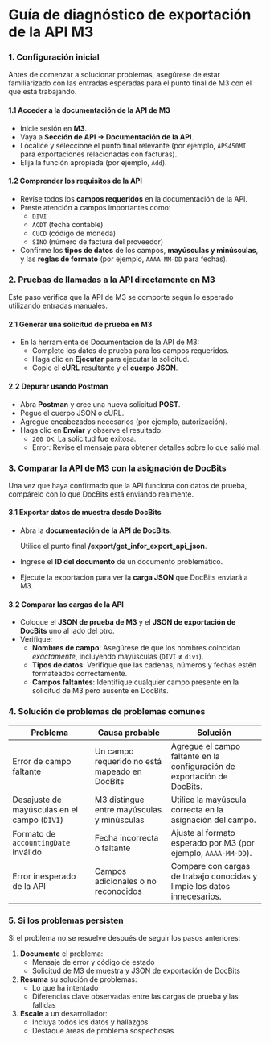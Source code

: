 # Guía de diagnóstico de exportación de la API M3

### 1. Configuración inicial

Antes de comenzar a solucionar problemas, asegúrese de estar familiarizado con las entradas esperadas para el punto final de M3 con el que está trabajando.

#### 1.1 Acceder a la documentación de la API de M3

* Inicie sesión en **M3**.
* Vaya a **Sección de API → Documentación de la API**.
* Localice y seleccione el punto final relevante (por ejemplo, `APS450MI` para exportaciones relacionadas con facturas).
* Elija la función apropiada (por ejemplo, `Add`).

#### 1.2 Comprender los requisitos de la API

* Revise todos los **campos requeridos** en la documentación de la API.
* Preste atención a campos importantes como:
  * `DIVI`
  * `ACDT` (fecha contable)
  * `CUCD` (código de moneda)
  * `SINO` (número de factura del proveedor)
* Confirme los **tipos de datos** de los campos, **mayúsculas y minúsculas**, y las **reglas de formato** (por ejemplo, `AAAA-MM-DD` para fechas).

### 2. Pruebas de llamadas a la API directamente en M3

Este paso verifica que la API de M3 se comporte según lo esperado utilizando entradas manuales.

#### 2.1 Generar una solicitud de prueba en M3

* En la herramienta de Documentación de la API de M3:
  * Complete los datos de prueba para los campos requeridos.
  * Haga clic en **Ejecutar** para ejecutar la solicitud.
  * Copie el **cURL** resultante y el **cuerpo JSON**.

#### 2.2 Depurar usando Postman

* Abra **Postman** y cree una nueva solicitud **POST**.
* Pegue el cuerpo JSON o cURL.
* Agregue encabezados necesarios (por ejemplo, autorización).
* Haga clic en **Enviar** y observe el resultado:
  * `200 OK`: La solicitud fue exitosa.
  * Error: Revise el mensaje para obtener detalles sobre lo que salió mal.

### 3. Comparar la API de M3 con la asignación de DocBits

Una vez que haya confirmado que la API funciona con datos de prueba, compárelo con lo que DocBits está enviando realmente.

#### 3.1 Exportar datos de muestra desde DocBits

*   Abra la **documentación de la API de DocBits**:

    Utilice el punto final **/export/get\_infor\_export\_api\_json**.
* Ingrese el **ID del documento** de un documento problemático.
* Ejecute la exportación para ver la **carga JSON** que DocBits enviará a M3.

#### 3.2 Comparar las cargas de la API

* Coloque el **JSON de prueba de M3** y el **JSON de exportación de DocBits** uno al lado del otro.
* Verifique:
  * **Nombres de campo**: Asegúrese de que los nombres coincidan _exactamente_, incluyendo mayúsculas (`DIVI` ≠ `divi`).
  * **Tipos de datos**: Verifique que las cadenas, números y fechas estén formateados correctamente.
  * **Campos faltantes**: Identifique cualquier campo presente en la solicitud de M3 pero ausente en DocBits.

### 4. Solución de problemas de problemas comunes

| Problema                                     | Causa probable                                | Solución                                                                 |
| -------------------------------------------- | --------------------------------------------- | ------------------------------------------------------------------------ |
| Error de campo faltante                      | Un campo requerido no está mapeado en DocBits | Agregue el campo faltante en la configuración de exportación de DocBits. |
| Desajuste de mayúsculas en el campo (`DIVI`) | M3 distingue entre mayúsculas y minúsculas    | Utilice la mayúscula correcta en la asignación del campo.                |
| Formato de `accountingDate` inválido         | Fecha incorrecta o faltante                   | Ajuste al formato esperado por M3 (por ejemplo, `AAAA-MM-DD`).           |
| Error inesperado de la API                   | Campos adicionales o no reconocidos           | Compare con cargas de trabajo conocidas y limpie los datos innecesarios. |

### 5. Si los problemas persisten

Si el problema no se resuelve después de seguir los pasos anteriores:

1. **Documente** el problema:
   * Mensaje de error y código de estado
   * Solicitud de M3 de muestra y JSON de exportación de DocBits
2. **Resuma** su solución de problemas:
   * Lo que ha intentado
   * Diferencias clave observadas entre las cargas de prueba y las fallidas
3. **Escale** a un desarrollador:
   * Incluya todos los datos y hallazgos
   * Destaque áreas de problema sospechosas
